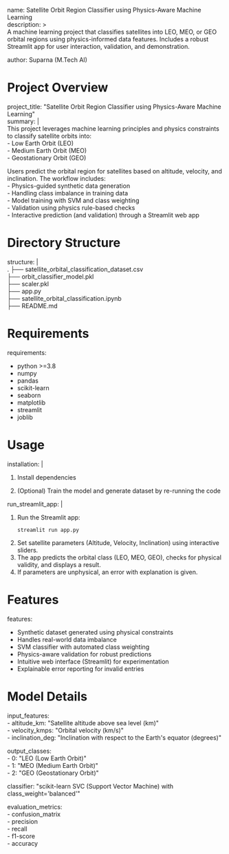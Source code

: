 name: Satellite Orbit Region Classifier using Physics-Aware Machine Learning    
description: >    
  A machine learning project that classifies satellites into LEO, MEO, or GEO orbital regions using physics-informed data features. Includes a robust Streamlit app for user interaction, validation, and demonstration.    
    
author: Suparna (M.Tech AI)    

 
   
# Project Overview    
   
project_title: "Satellite Orbit Region Classifier using Physics-Aware Machine Learning"        
summary: |       
  This project leverages machine learning principles and physics constraints to classify satellite orbits into:    
    - Low Earth Orbit (LEO)    
    - Medium Earth Orbit (MEO)    
    - Geostationary Orbit (GEO)    

  Users predict the orbital region for satellites based on altitude, velocity, and inclination. The workflow includes:    
    - Physics-guided synthetic data generation   
    - Handling class imbalance in training data    
    - Model training with SVM and class weighting    
    - Validation using physics rule-based checks    
    - Interactive prediction (and validation) through a Streamlit web app    
      
# Directory Structure    
   
structure: |    
  .
  ├── satellite_orbital_classification_dataset.csv    
  ├── orbit_classifier_model.pkl    
  ├── scaler.pkl    
  ├── app.py    
  ├── satellite_orbital_classification.ipynb    
  ├── README.md    
 

    
# Requirements    
   
requirements:    
  - python >=3.8    
  - numpy   
  - pandas    
  - scikit-learn     
  - seaborn       
  - matplotlib    
  - streamlit    
  - joblib    

      
# Usage    
   
installation: |     
  
  1. Install dependencies    

  2. (Optional) Train the model and generate dataset by re-running the code    
 
run_streamlit_app: |    
  1. Run the Streamlit app:   
     ```    
     streamlit run app.py    
     ```    
  2. Set satellite parameters (Altitude, Velocity, Inclination) using interactive sliders.    
  3. The app predicts the orbital class (LEO, MEO, GEO), checks for physical validity, and displays a result.    
  4. If parameters are unphysical, an error with explanation is given.    

 
# Features    
   
features:   
  - Synthetic dataset generated using physical constraints    
  - Handles real-world data imbalance    
  - SVM classifier with automated class weighting    
  - Physics-aware validation for robust predictions    
  - Intuitive web interface (Streamlit) for experimentation    
  - Explainable error reporting for invalid entries   
 
   
# Model Details    
   
    
  input_features:    
    - altitude_km: "Satellite altitude above sea level (km)"     
    - velocity_kmps: "Orbital velocity (km/s)"    
    - inclination_deg: "Inclination with respect to the Earth's equator (degrees)"    
    
  output_classes:    
    - 0: "LEO (Low Earth Orbit)"     
    - 1: "MEO (Medium Earth Orbit)"    
    - 2: "GEO (Geostationary Orbit)"    
    
  classifier: "scikit-learn SVC (Support Vector Machine) with class_weight='balanced'"    
  
  evaluation_metrics:    
    - confusion_matrix    
    - precision    
    - recall    
    - f1-score    
    - accuracy    

